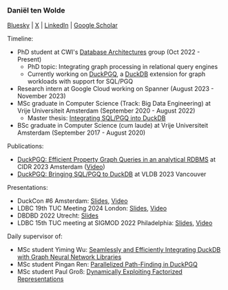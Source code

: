 ### Daniël ten Wolde

[Bluesky](https://bsky.app/profile/dtenwolde.bsky.social) | [X](https://twitter.com/DLJtenWolde) | [LinkedIn](https://www.linkedin.com/in/dani%C3%ABl-ten-wolde/) | [Google Scholar](https://scholar.google.com/citations?user=DxJHoKAAAAAJ&hl=nl&oi=ao)

Timeline: 
* PhD student at CWI's [Database Architectures](https://github.com/cwida) group (Oct 2022 - Present)
  - PhD topic: Integrating graph processing in relational query engines
  - Currently working on [DuckPGQ](https://github.com/cwida/duckpgq-extension), a [DuckDB](https://github.com/duckdb/duckdb) extension for graph workloads with support for SQL/PGQ
* Research intern at Google Cloud working on Spanner (August 2023 - November 2023)
* MSc graduate in Computer Science (Track: Big Data Engineering) at Vrije Universiteit Amsterdam (September 2020 - August 2022)
  - Master thesis: [Integrating SQL/PGQ into DuckDB](https://homepages.cwi.nl/~boncz/msc/2022-DanielTenWolde.pdf)
* BSc graduate in Computer Science (cum laude) at Vrije Universiteit Amsterdam (September 2017 - August 2020)

Publications: 
* [DuckPGQ: Efficient Property Graph Queries in an analytical RDBMS](https://www.cidrdb.org/cidr2023/papers/p66-wolde.pdf) at CIDR 2023 Amsterdam ([Video](https://www.youtube.com/watch?v=JmSfU0BTH5w))
* [DuckPGQ: Bringing SQL/PGQ to DuckDB](https://ir.cwi.nl/pub/33317/33317.pdf) at VLDB 2023 Vancouver

Presentations:
* DuckCon #6 Amsterdam: [Slides](https://blobs.duckdb.org/events/duckcon6/daniel-ten-wolde-duckpgq-unlocking-graph-analytics-in-duckdb-with-sql-pgq.pdf), [Video](https://www.youtube.com/watch?v=QDdTbhSR2Vo&feature=youtu.be)
* LDBC 19th TUC Meeting 2024 London: [Slides](https://docs.google.com/presentation/d/1fd6_PoI9RD8sxbUn0L2sb4tjIV5_Dh8oXjHgfEmJfdE/edit?usp=sharing), [Video](https://www.youtube.com/watch?v=Fzci3Ic0RBQ)
* DBDBD 2022 Utrecht: [Slides](https://docs.google.com/presentation/d/1tVWOxQ786VsK8PPfLbyw23_78Y4D2GtEj_fXlHvWTn0/edit?usp=sharing)
* LDBC 15th TUC meeting at SIGMOD 2022 Philadelphia: [Slides](https://pub-383410a98aef4cb686f0c7601eddd25f.r2.dev/event/fifteenth-tuc-meeting/attachments/daniel-ten-wolde-implementing-sql-pgq-in-duckdb.pdf), [Video](https://www.youtube.com/watch?v=JmSfU0BTH5w)

Daily supervisor of: 
* MSc student Yiming Wu: [Seamlessly and Efficiently Integrating DuckDB with Graph Neural Network Libraries](https://homepages.cwi.nl/~boncz/msc/2023-Wu.pdf)
* MSc student Pingan Ren: [Parallelized Path-Finding in DuckPGQ](https://homepages.cwi.nl/~boncz/msc/2024-PinganRen.pdf)
* MSc student Paul Groß: [Dynamically Exploiting Factorized Representations](https://homepages.cwi.nl/~boncz/msc/2024-PaulGross.pdf)
